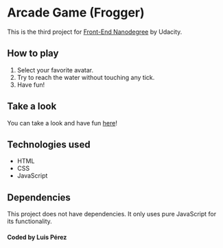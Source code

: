 # Arcade Game (Frogger)
This is the third project for [Front-End Nanodegree](https://www.udacity.com/course/front-end-web-developer-nanodegree--nd001) by Udacity.


## How to play
1. Select your favorite avatar.
2. Try to reach the water without touching any tick.
3. Have fun!

## Take a look
You can take a look and have fun [here](https://codeselfceo.github.io/udacity-arcade-game-project/)!

## Technologies used
* HTML
* CSS
* JavaScript

## Dependencies
This project does not have dependencies. It only uses pure JavaScript for its functionality.


#### Coded by Luis Pérez